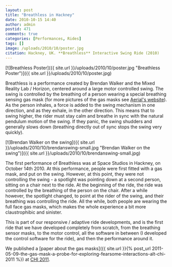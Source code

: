 ```yaml
---
layout: post
title: "Breathless in Hackney"
date: 2010-10-15 14:40
author: admin
postid: 471
comments: true
categories: [Performances, Rides]
tags: []
image: /uploads/2010/10/poster.jpg
citation: Hackney, UK. **Breathless** Interactive Swing Ride (2010)
---
```

[![Breathless Poster]({{ site.url }}/uploads/2010/10/poster.jpg "Breathless Poster")]({{ site.url }}/uploads/2010/10/poster.jpg)

Breathless is a performance created by Brendan Walker and the Mixed Reality Lab / Horizon, centered around a large motor controlled swing. The swing is controlled by the breathing of a person wearing a special breathing sensing gas mask (for more pictures of the gas masks see [Aerial's website](http://www.aerial.fm/docs/update.php?id=149:0:0:0)). As the person inhales, a force is added to the swing mechanism in one direction, and as they exhale, in the other direction. This means that to swing higher, the rider must stay calm and breathe in sync with the natural pendulum motion of the swing. If they panic, the swing shudders and generally slows down (breathing directly out of sync stops the swing very quickly).

[![Brendan Walker on the swing]({{ site.url }}/uploads/2010/10/brendanswing-small.jpg "Brendan Walker on the swing")]({{ site.url }}/uploads/2010/10/brendanswing-small.jpg)

The first performance of Breathless was at Space Studios in Hackney, on October 14th 2010. At this performance, people were first fitted with a gas mask, and put on the swing. However, at this point, they were not controlling the swing - a spotlight was pointing down at a second person, sitting on a chair next to the ride. At the beginning of the ride, the ride was controlled by the breathing of the person on the chair. After a while however, the spotlight changed, to point at the rider of the swing, and their breathing was controlling the ride. All the while, both people are wearing the full face gas masks, which makes the whole experience a bit more claustrophibic and sinister.

This is part of our responsive / adaptive ride developments, and is the first ride that we have developed completely from scratch, from the breathing sensor masks, to the motor control, all the software in between (I developed the control software for the ride), and then the performance around it.

We published a [paper about the gas masks]({{ site.url }}{% post_url 2011-05-09-the-gas-mask-a-probe-for-exploring-fearsome-interactions-alt-chi-2011 %}) at [CHI 2011](http://www.chi2011.org).

